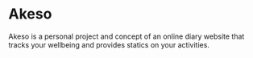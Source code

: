 # Akeso
Akeso is a personal project and concept of an online diary website that tracks your wellbeing and provides statics on your activities.
